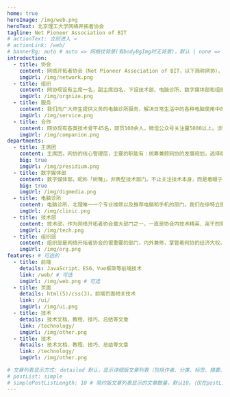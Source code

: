 ```yaml
---
home: true
heroImage: /img/web.png
heroText: 北京理工大学网络开拓者协会
tagline: Net Pioneer Association of BIT
# actionText: 立刻进入 →
# actionLink: /web/
# bannerBg: auto # auto => 网格纹背景(有bodyBgImg时无背景)，默认 | none => 无 | '大图地址' | background: 自定义背景样式       提示：如发现文本颜色不适应你的背景时可以到palette.styl修改$bannerTextColor变量
introduction:
  - title: 协会
    content: 网络开拓者协会（Net Pioneer Association of BIT，以下简称网协），成立于1997年，是北京理工大学校内规模最大的社团之一，本着“网络无限，开拓不懈”的精神，不断摸索、引领校园网络建设，后成为校团委领导的全校唯一IT类学生组织。经过20年的不断成长，各项规章制度和硬件设备基本完善，成长为北理最大的网络服务提供团体。
    imgUrl: /img/network.png
  - title: 组织
    content: 网协现设有主席一名，副主席四名，下设技术部、电脑诊所、数字媒体部和组织部，每个部门由分管主席、一名部长和多名副部长管理，管理层涵盖大二到大四学生，另设有技术保障中心，由历届优秀成员组成，旨在提供技术方面的支持和保障。
    imgUrl: /img/orgnize.png
  - title: 服务
    content: 我们向广大师生提供义务的电脑诊所服务，解决日常生活中的各种电脑使用中的问题。同时，我们也提供直播服务，基于网协自主开发和维护的校园网直播系统NPLive，运用网协搭建的高可用高拓展性的视频流分发系统，可以向校园网用户提供免流量高清视频直播服务。
    imgUrl: /img/service.png
  - title: 合作
    content: 网协现有各类技术骨干45名，部员100余人，微信公众号关注量5000以上。涉猎广泛，可进行服务器开发，网页设计，安卓&IOS开发，可承接各类外场活动，微信软文推广，文化活动企划，欢迎合作咨询。
    imgUrl: /img/companion.png
departments:
  - title: 主席团
    content: 主席团，网协的核心管理层，主要的职能有：统筹兼顾网协的发展规划，选择取舍适合的项目及方向；在各个部门之间进行串联，团结成员关系，提高组织凝聚力；主席团成员也会按照自己的技术能力，参与各个项目的进行；并且，主席团成员也会为大家讲授课程，帮助大家了解更多与网络有关的技术知识，管理网协活动正常有序进行。
    big: true
    imgUrl: /img/presidium.png
  - title: 数字媒体部
    content: 数字媒体部，昵称「树莓」，非典型技术部门。不止关注技术本身，而是着眼于新媒体运营、宣传造势、做与人有关，与美有关的事业。在这里，你可以得到基础的PS、AE、PR软件使用培训，掌握微信公众号等新媒体平台的运作经营、学习信息传媒和艺术设计的基本知识。如果你不甘心成为一个程序猿，如果你对于美已然自有见解，如果你想体验技术之外的磅礴力量，请加入我们。
    big: true
    imgUrl: /img/digmedia.png
  - title: 电脑诊所
    content: 电脑诊所，北理唯一一个专业维修以及推荐电脑和手机的部门。我们在徐特立图书馆有一个自己独立的阅览室——三楼自然科学第二阅览室311G。加入我们，你可以碰到会修各种电脑小问题的部长们，以及会各种编程语言以及debug的大神们，同时也会遇到各种各样的妹子来向你寻求帮助。同时，这里也可以给你提供一个能够亲自动手实践，亲自遇到问题并亲自解决的平台，这里可以让你增强动手能力，也可以让你增强交际能力。懂得更多，遇到更多，学到更多，就在北理网协电脑诊所。
    imgUrl: /img/clinic.png
  - title: 技术部
    content: 技术部，作为网络开拓者协会最大部门之一，一直是协会内技术精英、高干的聚集地。技术部以分享、创新、完善、发展技术为理念，最主要的任务就是为网协提供技术支持。参加技术部，技术部提供基础的C语言讲座，进阶的unity游戏制作和安卓端APP开发，还有亲自参与制作项目的机会。技多不压身，技术部也和诊所合作，为学习系统维护和硬件组装提供平台。在网协学习技术的过程中，没有持之以恒的毅力和踏实肯干的性格是很难做好的。技术并不是照猫画虎的模仿，研究技术是学生在校学习中对能力发展的一大助力。
    imgUrl: /img/tech.png
  - title: 组织部
    content: 组织部是网络开拓者协会的很重要的部门，内外兼修，掌管着网协的经济大权。内负责与各部门之间的交流合作以及一些日常事务的管理如人员考核，会议记录，内部活动策划，最重要的是我们也管理经济支出。外负责联系社会和学校，主要是拉赞助为网协的一些活动筹集资金，是我们接触社会，了解社会，融入社会的锻炼平台。如果你觉得自己交际能力和语言表达能力还不错，想在一个技术氛围浓厚的组织提升自己的能力，那么组织部将是你的不二选择，欢迎加入我们！
    imgUrl: /img/org.png
features: # 可选的
  - title: 前端
    details: JavaScript、ES6、Vue框架等前端技术
    link: /web/ # 可选
    imgUrl: /img/web.png # 可选
  - title: 页面
    details: html(5)/css(3)，前端页面相关技术
    link: /ui/
    imgUrl: /img/ui.png
  - title: 技术
    details: 技术文档、教程、技巧、总结等文章
    link: /technology/
    imgUrl: /img/other.png
  - title: 技术
    details: 技术文档、教程、技巧、总结等文章
    link: /technology/
    imgUrl: /img/other.png

# 文章列表显示方式: detailed 默认，显示详细版文章列表（包括作者、分类、标签、摘要、分页等）| simple => 显示简约版文章列表（仅标题和日期）| none 不显示文章列表
# postList: simple
# simplePostListLength: 10 # 简约版文章列表显示的文章数量，默认10。（仅在postList设置为simple时生效）
---
```



<!-- 小熊猫 -->
<!-- <img src="/img/panda-waving.png" class="panda no-zoom" style="width: 130px;height: 115px;opacity: 0.8;margin-bottom: -4px;padding-bottom:0;position: fixed;bottom: 0;left: 0.5rem;z-index: 1;"> -->

<!--
## 关于

### 📚Blog
这是一个兼具博客文章、知识管理、文档查找的个人网站，主要内容是Web前端技术。如果你喜欢这个博客&主题欢迎到[GitHub](https://github.com/xugaoyi/vuepress-theme-vdoing)点个Star、获取源码，或者交换[友链](/friends/) ( •̀ ω •́ )✧

### 🎨Theme
本站主题是根据[VuePress](https://vuepress.vuejs.org/zh/)的默认主题修改而成。取名`Vdoing`(维度)，旨在轻松打造一个`结构化`与`碎片化`并存的个人在线知识库&博客，让你的知识海洋像一本本书一样清晰易读。配合多维索引，让每一个知识点都可以快速定位！ 更多[详情](https://github.com/xugaoyi/vuepress-theme-vdoing)。

<a href="https://github.com/xugaoyi/vuepress-theme-vdoing" target="_blank"><img src='https://img.shields.io/github/stars/xugaoyi/vuepress-theme-vdoing' alt='GitHub stars' class="no-zoom"></a>
<a href="https://github.com/xugaoyi/vuepress-theme-vdoing" target="_blank"><img src='https://img.shields.io/github/forks/xugaoyi/vuepress-theme-vdoing' alt='GitHub forks' class="no-zoom"></a>

</br>


## 特色功能
博客部分特色功能介绍

#### 一站式技术搜索

   博客内容中包含部分技术教程，可以利用搜索框快速搜索到相关文档，即使博客中没有的，你还可以选择最下方的 `在XXX中搜索“xxx”` 快速到达你想要找的内容。

#### 深色模式与阅读模式
关爱程序员，保护视力，点击右下角的主题模式按钮试试吧~

#### Demo演示模块
   为了更直观的展示一些代码的效果，博客添加了demo模块插件，可查看demo、源码，以及跳转到codepen在线编辑。**示例**：

::: demo [vanilla]
```html
<html>
  <div id="vanilla-box"></div>
</html>
<script>
  var box = document.getElementById('vanilla-box')
  box.innerHTML = 'Hello World! Welcome to EB'
</script>
<style>
#vanilla-box {
  color: #11a8cd;
}
</style>
```
:::


## :email: 联系

- **WeChat or QQ**: <a href="tencent://message/?uin=894072666&Site=&Menu=yesUrl" class='qq'>894072666</a>
- **Email**: <a href="mailto:894072666@qq.com">894072666@qq.com</a>
- **GitHub**: <https://github.com/xugaoyi>

</br>  -->
